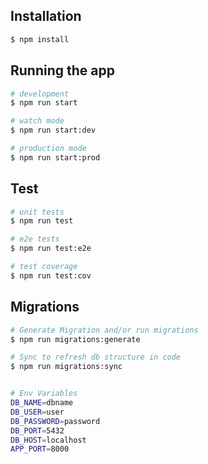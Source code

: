 ## Installation

```bash
$ npm install
```

## Running the app

```bash
# development
$ npm run start

# watch mode
$ npm run start:dev

# production mode
$ npm run start:prod
```

## Test

```bash
# unit tests
$ npm run test

# e2e tests
$ npm run test:e2e

# test coverage
$ npm run test:cov
```

## Migrations

```bash
# Generate Migration and/or run migrations
$ npm run migrations:generate

# Sync to refresh db structure in code
$ npm run migrations:sync



```

```bash
# Env Variables
DB_NAME=dbname
DB_USER=user
DB_PASSWORD=password
DB_PORT=5432
DB_HOST=localhost
APP_PORT=8000
```
